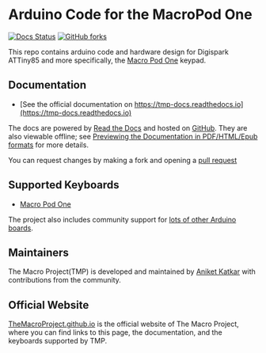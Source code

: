 # Arduino Code for the MacroPod One

[![Docs Status](https://img.shields.io/badge/docs-ready-orange.svg)](https://tmp-docs.readthedocs.io)
[![GitHub forks](https://img.shields.io/github/forks/themacroproject/arduino_code.svg?style=social&label=Fork)](https://github.com/themacroproject/arduino_code/)

This repo contains arduino code and hardware design for Digispark ATTiny85 and more specifically, the [Macro Pod One](https://tmp-docs.readthedocs.io/en/latest/module/macro_pod_one.html) keypad.

## Documentation

* [See the official documentation on https://tmp-docs.readthedocs.io](https://tmp-docs.readthedocs.io)

The docs are powered by [Read the Docs](https://readthedocs.org/) and hosted on [GitHub](https://github.com/themacroproject/tmp-docs). They are also viewable offline; see [Previewing the Documentation in PDF/HTML/Epub formats](https://tmp-docs.readthedocs.io/_/downloads/en/latest/pdf/) for more details.

You can request changes by making a fork and opening a [pull request](https://github.com/themacroproject/macropod_one/pulls)

## Supported Keyboards

* [Macro Pod One](https://tmp-docs.readthedocs.io/en/latest/module/macro_pod_one.html)

The project also includes community support for [lots of other Arduino boards](https://wiki-content.arduino.cc/en/hardware#boards-1).

## Maintainers

The Macro Project(TMP) is developed and maintained by [Aniket Katkar](https://github.com/aniketkatkar) with contributions from the community. 

## Official Website

[TheMacroProject.github.io](https://themacroproject.github.io) is the official website of The Macro Project, where you can find links to this page, the documentation, and the keyboards supported by TMP.